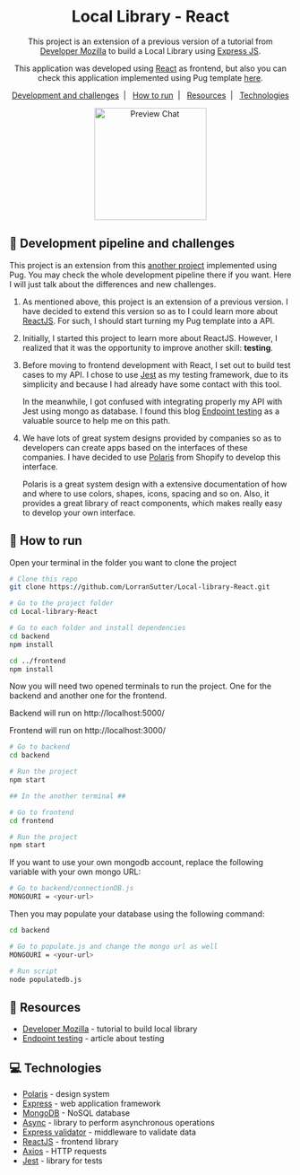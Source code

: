 <h1 align="center">
  Local Library - React
</h1>

<p align="center">
This project is an extension of a previous version of a tutorial from <a href='https://developer.mozilla.org/en-US/docs/Learn/Server-side/Express_Nodejs/Tutorial_local_library_website'>Developer Mozilla</a> to build a Local Library using <a href='http://expressjs.com/'>Express JS</a>.
</p>

<p align="center">
This application was developed using <a href='https://reactjs.org/'>React</a> as frontend, but also you can check this application implemented using Pug template <a href='https://github.com/LorranSutter/Local-library'>here</a>.
</p>

<p align="center">
    <a href='#straight_ruler-Development-pipeline-and-challenges'>Development and challenges</a>&nbsp;&nbsp;|&nbsp;&nbsp;
    <a href="#runner-how-to-run">How to run</a>&nbsp;&nbsp;|&nbsp;&nbsp;
    <a href="#book-Resources">Resources</a>&nbsp;&nbsp;|&nbsp;&nbsp;
    <a href="#computer-Technologies">Technologies</a>
</p>
 
<div align="center">

<img src="https://res.cloudinary.com/lorransutter/image/upload/v1591732356/Local_library_react_preview.gif" alt="Preview Chat" height=200/>

</div>

## :straight_ruler: Development pipeline and challenges

This project is an extension from this [another project](<(https://github.com/LorranSutter/Local-library)>) implemented using Pug. You may check the whole development pipeline there if you want. Here I will just talk about the differences and new challenges.

1. As mentioned above, this project is an extension of a previous version. I have decided to extend this version so as to I could learn more about [ReactJS](https://reactjs.org/). For such, I should start turning my Pug template into a API.

2. Initially, I started this project to learn more about ReactJS. However, I realized that it was the opportunity to improve another skill: **testing**.

3. Before moving to frontend development with React, I set out to build test cases to my API. I chose to use [Jest](https://jestjs.io/) as my testing framework, due to its simplicity and because I had already have some contact with this tool.

   In the meanwhile, I got confused with integrating properly my API with Jest using mongo as database. I found this blog [Endpoint testing](https://zellwk.com/blog/endpoint-testing/) as a valuable source to help me on this path.

4. We have lots of great system designs provided by companies so as to developers can create apps based on the interfaces of these companies. I have decided to use [Polaris](https://polaris.shopify.com/) from Shopify to develop this interface.

   Polaris is a great system design with a extensive documentation of how and where to use colors, shapes, icons, spacing and so on. Also, it provides a great library of react components, which makes really easy to develop your own interface.

## :runner: How to run

Open your terminal in the folder you want to clone the project

```sh
# Clone this repo
git clone https://github.com/LorranSutter/Local-library-React.git

# Go to the project folder
cd Local-library-React

# Go to each folder and install dependencies
cd backend
npm install

cd ../frontend
npm install
```

Now you will need two opened terminals to run the project. One for the backend and another one for the frontend.

Backend will run on http://localhost:5000/

Frontend will run on http://localhost:3000/

```sh
# Go to backend
cd backend

# Run the project
npm start

## In the another terminal ##

# Go to frontend
cd frontend

# Run the project
npm start
```

If you want to use your own mongodb account, replace the following variable with your own mongo URL:

```sh
# Go to backend/connectionDB.js
MONGOURI = <your-url>
```

Then you may populate your database using the following command:

```sh
cd backend

# Go to populate.js and change the mongo url as well
MONGOURI = <your-url>

# Run script
node populatedb.js
```
## :book: Resources

- [Developer Mozilla](https://developer.mozilla.org/en-US/docs/Learn/Server-side/Express_Nodejs/Tutorial_local_library_website) - tutorial to build local library
- [Endpoint testing](https://zellwk.com/blog/endpoint-testing/) - article about testing

## :computer: Technologies

- [Polaris](https://polaris.shopify.com/) - design system
- [Express](http://expressjs.com/) - web application framework
- [MongoDB](https://www.mongodb.com/) - NoSQL database
- [Async](https://caolan.github.io/async/v3/) - library to perform asynchronous operations
- [Express validator](https://express-validator.github.io/docs/) - middleware to validate data
- [ReactJS](https://reactjs.org/) - frontend library
- [Axios](https://www.npmjs.com/package/axios) - HTTP requests
- [Jest](https://jestjs.io/) - library for tests
